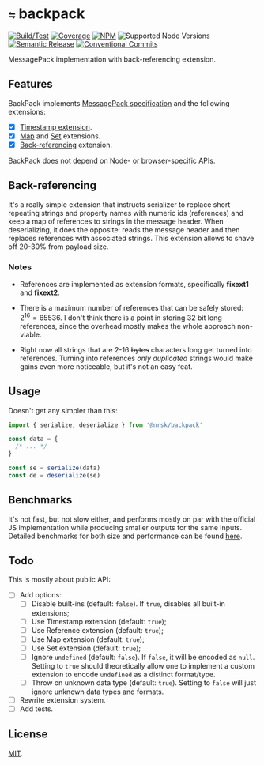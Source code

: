 # `⇋` backpack

<!-- [![Bundlephobia](https://img.shields.io/bundlephobia/minzip/@nrsk/backpack?style=flat-square&colorA=22272d&colorB=22272d&label=minzipped)](https://bundlephobia.com/package/@nrsk/backpack) -->
<!-- ![Tree Shaking](https://img.shields.io/static/v1?label=tree+shaking&message=✔&style=flat-square&colorA=22272d&colorB=22272d) -->

[![Build/Test](https://img.shields.io/github/actions/workflow/status/norskeld/backpack/test.yml?style=flat-square&colorA=22272d&colorB=22272d)](https://github.com/norskeld/backpack/actions 'Build and test workflows')
[![Coverage](https://img.shields.io/coverallsCoverage/github/norskeld/backpack?style=flat-square&colorA=22272d&colorB=22272d)](https://coveralls.io/github/norskeld/backpack 'Test coverage')
[![NPM](https://img.shields.io/npm/v/@nrsk/backpack?style=flat-square&colorA=22272d&colorB=22272d)](https://npm.im/@nrsk/backpack 'This package on NPM')
![Supported Node Versions](https://img.shields.io/node/v/%40nrsk/backpack?style=flat-square&colorA=22272d&colorB=22272d)
[![Semantic Release](https://img.shields.io/static/v1?label=semantic+release&message=✔&style=flat-square&colorA=22272d&colorB=22272d)](https://github.com/semantic-release/semantic-release 'This package uses semantic release to handle releasing, versioning, changelog generation and tagging')
[![Conventional Commits](https://img.shields.io/static/v1?label=conventional+commits&message=✔&style=flat-square&colorA=22272d&colorB=22272d)](https://conventionalcommits.org 'This package follows the conventional commits spec and guidelines')

MessagePack implementation with back-referencing extension.

## Features

BackPack implements [MessagePack specification][messagepack-spec] and the following extensions:

- [x] [Timestamp extension][messagepack-timestamp-ext].
- [x] [Map] and [Set] extensions.
- [x] [Back-referencing](#back-referencing) extension.

BackPack does not depend on Node- or browser-specific APIs.

## Back-referencing

It's a really simple extension that instructs serializer to replace short repeating strings and property names with numeric ids (references) and keep a map of references to strings in the message header. When deserializing, it does the opposite: reads the message header and then replaces references with associated strings. This extension allows to shave off 20-30% from payload size.

### Notes

- References are implemented as extension formats, specifically **fixext1** and **fixext2**.

- There is a maximum number of references that can be safely stored: $2^{16} = 65536$. I don't think there is a point in storing 32 bit long references, since the overhead mostly makes the whole approach non-viable.

- Right now all strings that are 2-16 ~~bytes~~ characters long get turned into references. Turning into references _only duplicated_ strings would make gains even more noticeable, but it's not an easy feat.

## Usage

Doesn't get any simpler than this:

```typescript
import { serialize, deserialize } from '@nrsk/backpack'

const data = {
  /* ... */
}

const se = serialize(data)
const de = deserialize(se)
```

## Benchmarks

It's not fast, but not slow either, and performs mostly on par with the official JS implementation while producing smaller outputs for the same inputs. Detailed benchmarks for both size and performance can be found [here](./benchmarks/README.md).

## Todo

This is mostly about public API:

- [ ] Add options:
  - [ ] Disable built-ins (default: `false`). If `true`, disables all built-in extensions;
  - [ ] Use Timestamp extension (default: `true`);
  - [ ] Use Reference extension (default: `true`);
  - [ ] Use Map extension (default: `true`);
  - [ ] Use Set extension (default: `true`);
  - [ ] Ignore `undefined` (default: `false`). If `false`, it will be encoded as `null`. Setting to `true` should theoretically allow one to implement a custom extension to encode `undefined` as a distinct format/type.
  - [ ] Throw on unknown data type (default: `true`). Setting to `false` will just ignore unknown data types and formats.
- [ ] Rewrite extension system.
- [ ] Add tests.

## License

[MIT](LICENSE).

<!-- Links. -->

[messagepack-spec]: https://github.com/msgpack/msgpack/blob/master/spec.md
[messagepack-timestamp-ext]: https://github.com/msgpack/msgpack/blob/master/spec.md#timestamp-extension-type
[map]: https://developer.mozilla.org/en-US/docs/Web/JavaScript/Reference/Global_Objects/Map
[set]: https://developer.mozilla.org/en-US/docs/Web/JavaScript/Reference/Global_Objects/Set
